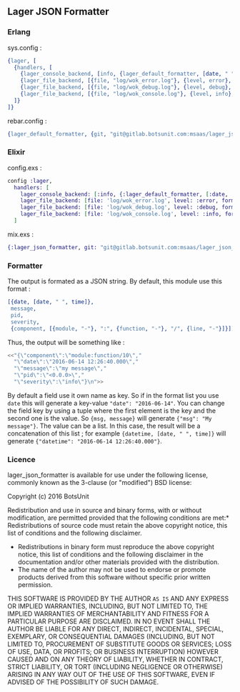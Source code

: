 ## Lager JSON Formatter

### Erlang 

sys.config :

```erlang
{lager, [
  {handlers, [
    {lager_console_backend, [info, {lager_default_formatter, [date, " ", time," [",severity,"] -- ", module, ":", function, " (", pid, "/", line, ") -- ", message, "\n"]}]},
    {lager_file_backend, [{file, "log/wok_error.log"}, {level, error}, {formatter, lager_json_formatter}, {formatter_config, [date, time, severity, module, function, line, pid]}]},
    {lager_file_backend, [{file, "log/wok_debug.log"}, {level, debug}, {formatter, lager_json_formatter}, {formatter_config, [date, time, severity, module, function, line, pid]}]},
    {lager_file_backend, [{file, "log/wok_console.log"}, {level, info}, {formatter, lager_json_formatter}, {formatter_config, [date, time, severity, module, function, line, pid]}]}
  ]}
]}
```

rebar.config :

```erlang
{lager_default_formatter, {git, "git@gitlab.botsunit.com:msaas/lager_json_formatter.git", {branch, "master"}}}
```

### Elixir

config.exs :

```elixir
config :lager,
  handlers: [
    lager_console_backend: [:info, {:lager_default_formatter, [:date, ' ', :time, ' [', :severity, '] -- ', :module, ':', :function, ' (', :pid, '/', :line, ') -- ', :message, '\n']}],
    lager_file_backend: [file: 'log/wok_error.log', level: :error, formatter: :lager_json_formatter, formatter_config: [date, time, severity, module, function, line, pid]],
    lager_file_backend: [file: 'log/wok_debug.log', level: :debug, formatter: :lager_json_formatter, formatter_config: [date, time, severity, module, function, line, pid]],
    lager_file_backend: [file: 'log/wok_console.log', level: :info, formatter: :lager_json_formatter, formatter_config: [date, time, severity, module, function, line, pid]]
  ]
```

mix.exs :

```elixir
{:lager_json_formatter, git: "git@gitlab.botsunit.com:msaas/lager_json_formatter.git", branch: "master"},
```

### Formatter

The output is formated as a JSON string. By default, this module use this format :

```erlang
[{date, [date, " ", time]}, 
 message, 
 pid, 
 severity, 
 {component, [{module, "-"}, ":", {function, "-"}, "/", {line, "-"}]}]).
```

Thus, the output will be something like :

```erlang
<<"{\"component\":\"module:function/10\","
  "\"date\":\"2016-06-14 12:26:40.000\","
  "\"message\":\"my message\","
  "\"pid\":\"<0.0.0>\","
  "\"severity\":\"info\"}\n">>
```

By default a field use it own name as key. So if in the format list you use `date` this will generate a key-value `"date": "2016-06-14"`. You can change the field key by using a tuple where the first element is the key and the second one is the value. So `{msg, message}` will generate `{"msg": "My message"}`. The value can be a list. In this case, the result will be a concatenation of this list ; for example `{datetime, [date, " ", time]}` will generate `{"datetime": "2016-06-14 12:26:40.000"}`.

### Licence 

lager_json_formatter is available for use under the following license, commonly known as the 3-clause (or "modified") BSD license:

Copyright (c) 2016 BotsUnit<br />

Redistribution and use in source and binary forms, with or without modification, are permitted provided that the following conditions are met:* Redistributions of source code must retain the above copyright notice, this list of conditions and the following disclaimer.
* Redistributions in binary form must reproduce the above copyright notice, this list of conditions and the following disclaimer in the documentation and/or other materials provided with the distribution.
* The name of the author may not be used to endorse or promote products derived from this software without specific prior written permission.



THIS SOFTWARE IS PROVIDED BY THE AUTHOR `AS IS` AND ANY EXPRESS OR IMPLIED WARRANTIES, INCLUDING, BUT NOT LIMITED TO, THE IMPLIED WARRANTIES OF MERCHANTABILITY AND FITNESS FOR A PARTICULAR PURPOSE ARE DISCLAIMED. IN NO EVENT SHALL THE AUTHOR BE LIABLE FOR ANY DIRECT, INDIRECT, INCIDENTAL, SPECIAL, EXEMPLARY, OR CONSEQUENTIAL DAMAGES (INCLUDING, BUT NOT LIMITED TO, PROCUREMENT OF SUBSTITUTE GOODS OR SERVICES; LOSS OF USE, DATA, OR PROFITS; OR BUSINESS INTERRUPTION) HOWEVER CAUSED AND ON ANY THEORY OF LIABILITY, WHETHER IN CONTRACT, STRICT LIABILITY, OR TORT (INCLUDING NEGLIGENCE OR OTHERWISE) ARISING IN ANY WAY OUT OF THE USE OF THIS SOFTWARE, EVEN IF ADVISED OF THE POSSIBILITY OF SUCH DAMAGE.

